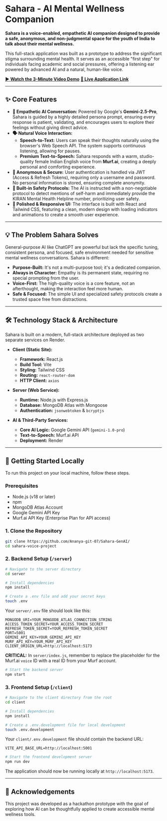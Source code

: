 # Sahara - AI Mental Wellness Companion

**Sahara is a voice-enabled, empathetic AI companion designed to provide a safe, anonymous, and non-judgmental space for the youth of India to talk about their mental wellness.**

This full-stack application was built as a prototype to address the significant stigma surrounding mental health. It serves as an accessible "first step" for individuals facing academic and social pressures, offering a listening ear powered by advanced AI and a natural, human-like voice.

**[▶️ Watch the 3-Minute Video Demo](https://drive.google.com/file/d/1KlVsJNd30NMHzXGSTVTjyDIGDAqF-Ze5/view?t=10)** 
**[🚀 Live Application Link](https://sahara-genai.onrender.com/)** 

---

## ✨ Core Features

*   **🧠 Empathetic AI Conversation:** Powered by Google's **Gemini-2.5-Pro**, Sahara is guided by a highly detailed persona prompt, ensuring every response is patient, validating, and encourages users to explore their feelings without giving direct advice.
*   **🗣️ Natural Voice Interaction:**
    *   **Speech-to-Text:** Users can speak their thoughts naturally using the browser's Web Speech API. The system supports continuous listening, allowing for pauses.
    *   **Premium Text-to-Speech:** Sahara responds with a warm, studio-quality female Indian English voice from **Murf.ai**, creating a deeply personal and comforting experience.
*   **🔐 Anonymous & Secure:** User authentication is handled via JWT (Access & Refresh Tokens), requiring only a username and password. No personal information is stored, ensuring complete anonymity.
*   **🚨 Built-in Safety Protocols:** The AI is instructed with a non-negotiable protocol to detect mentions of self-harm and immediately provide the KIRAN Mental Health Helpline number, prioritizing user safety.
*   **🎨 Polished & Responsive UI:** The interface is built with React and Tailwind CSS, featuring a clean, modern design with loading indicators and animations to create a smooth user experience.

---

## 💡 The Problem Sahara Solves

General-purpose AI like ChatGPT are powerful but lack the specific tuning, consistent persona, and focused, safe environment needed for sensitive mental wellness conversations. Sahara is different:

*   **Purpose-Built:** It's not a multi-purpose tool; it's a dedicated companion.
*   **Always in Character:** Empathy is its permanent state, requiring no special prompting from the user.
*   **Voice-First:** The high-quality voice is a core feature, not an afterthought, making the interaction feel more human.
*   **Safe & Focused:** The simple UI and specialized safety protocols create a trusted space free from distractions.

---

## 🛠️ Technology Stack & Architecture

Sahara is built on a modern, full-stack architecture deployed as two separate services on Render.

*   **Client (Static Site):**
    *   **Framework:** React.js
    *   **Build Tool:** Vite
    *   **Styling:** Tailwind CSS
    *   **Routing:** `react-router-dom`
    *   **HTTP Client:** `axios`

*   **Server (Web Service):**
    *   **Runtime:** Node.js with Express.js
    *   **Database:** MongoDB Atlas with Mongoose
    *   **Authentication:** `jsonwebtoken` & `bcryptjs`

*   **AI & Third-Party Services:**
    *   **Core AI Logic:** Google Gemini API (`gemini-1.0-pro`)
    *   **Text-to-Speech:** Murf.ai API
    *   **Deployment:** Render

---

## 🚀 Getting Started Locally

To run this project on your local machine, follow these steps.

### Prerequisites

*   Node.js (v18 or later)
*   npm
*   MongoDB Atlas Account
*   Google Gemini API Key
*   Murf.ai API Key (Enterprise Plan for API access)

### 1. Clone the Repository

```bash
git clone https://github.com/Ananya-git-07/Sahara-GenAI/
cd sahara-voice-project
```

### 2. Backend Setup (`/server`)

```bash
# Navigate to the server directory
cd server

# Install dependencies
npm install

# Create a .env file and add your secret keys
touch .env
```

Your `server/.env` file should look like this:
```env
MONGODB_URI=YOUR_MONGODB_ATLAS_CONNECTION_STRING
ACCESS_TOKEN_SECRET=YOUR_ACCESS_TOKEN_SECRET
REFRESH_TOKEN_SECRET=YOUR_REFRESH_TOKEN_SECRET
PORT=5001
GEMINI_API_KEY=YOUR_GEMINI_API_KEY
MURF_API_KEY=YOUR_MURF_API_KEY
CLIENT_ORIGIN_URL=http://localhost:5173
```

**CRITICAL:** In `server/index.js`, remember to replace the placeholder for the Murf.ai `voice` ID with a real ID from your Murf account.

```bash
# Start the backend server
npm start
```

### 3. Frontend Setup (`/client`)

```bash
# Navigate to the client directory from the root
cd client

# Install dependencies
npm install

# Create a .env.development file for local development
touch .env.development
```

Your `client/.env.development` file should contain the backend URL:
```env
VITE_API_BASE_URL=http://localhost:5001
```

```bash
# Start the frontend development server
npm run dev
```

The application should now be running locally at `http://localhost:5173`.

---

## 🤝 Acknowledgements

This project was developed as a hackathon prototype with the goal of exploring how AI can be thoughtfully applied to create accessible mental wellness tools.
